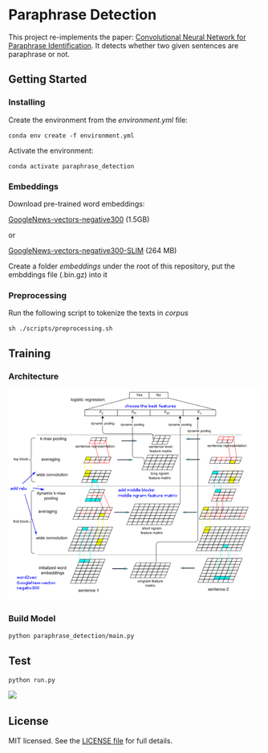 # Paraphrase Detection

This project re-implements the paper: [Convolutional Neural Network for Paraphrase Identification](https://www.aclweb.org/anthology/N15-1091). It detects whether two given sentences are paraphrase or not.


## Getting Started

### Installing

Create the environment from the *environment.yml* file:

```
conda env create -f environment.yml
```

Activate the environment:

```
conda activate paraphrase_detection
```

### Embeddings

Download pre-trained word embeddings:

[GoogleNews-vectors-negative300](https://drive.google.com/file/d/0B7XkCwpI5KDYNlNUTTlSS21pQmM/edit) (1.5GB)

or 

[GoogleNews-vectors-negative300-SLIM](https://github.com/eyaler/word2vec-slim) (264 MB)


Create a folder *embeddings* under the root of this repository, put the embddings file (.bin.gz) into it

### Preprocessing

Run the following script to tokenize the texts in *corpus* 

```
sh ./scripts/preprocessing.sh
```


## Training

### Architecture

![](images/model.jpg)

### Build Model

```
python paraphrase_detection/main.py
```


## Test

```
python run.py
```

![](images/paraphrase.gif)


## License

MIT licensed. See the [LICENSE file](./LICENSE) for full details.
